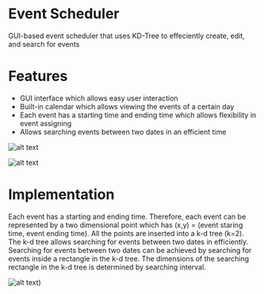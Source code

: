 # Event Scheduler
GUI-based event scheduler that uses KD-Tree to effeciently create, edit, and search for events


# Features
- GUI interface which allows easy user interaction
- Built-in calendar which allows viewing the events of a certain day
- Each event has a starting time and ending time which allows flexibility in event assigning
- Allows searching events between two dates in an efficient time 





![alt text](https://github.com/qwerty51000a/eventscheduler/blob/main/src/main/resources/sc1.png)


![alt text](https://github.com/qwerty51000a/eventscheduler/blob/main/src/main/resources/sc2.png)


# Implementation

Each event has a starting and ending time. Therefore, each event can be represented by a two dimensional point which has (x,y) = (event staring time, event ending time).
All the points are inserted into a k-d tree (k=2). The k-d tree allows searching for events between two dates in efficiently. Searching for events between two dates can be achieved by searching for events inside a rectangle in the k-d tree. The dimensions of the searching rectangle in the k-d tree is determined by searching interval.

![alt text](https://github.com/qwerty51000a/eventscheduler/blob/main/src/main/resources/pic172.png))
 
